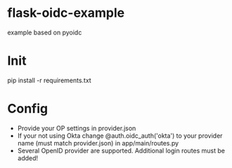 # flask-oidc-example
example based on pyoidc

# Init
pip install -r requirements.txt

# Config

* Provide your OP settings in provider.json
* If your not using Okta change @auth.oidc_auth('okta') to your provider name (must match provider.json) in app/main/routes.py
* Several OpenID provider are supported. Additional login routes must be added!
